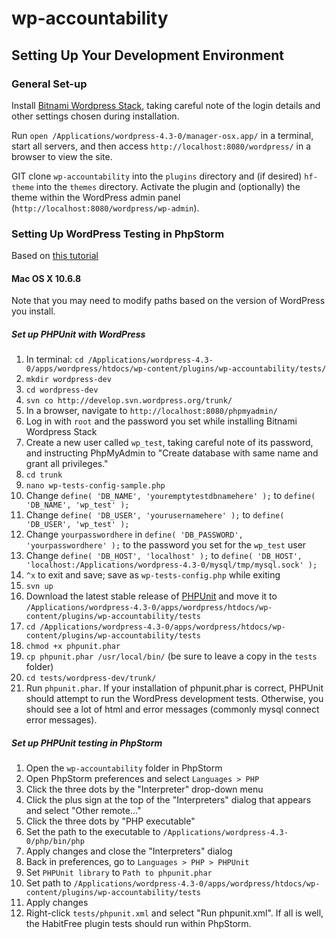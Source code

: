 # wp-accountability

## Setting Up Your Development Environment

### General Set-up

Install [Bitnami Wordpress Stack](https://bitnami.com/stack/wordpress), taking careful 
note of the login details and other settings chosen during installation.

Run `open /Applications/wordpress-4.3-0/manager-osx.app/` in a terminal, start all servers, and then access 
`http://localhost:8080/wordpress/` in a browser to view the site.

GIT clone `wp-accountability` into the `plugins` directory and (if desired) `hf-theme` into the `themes` directory.
Activate the plugin and (optionally) the theme within the WordPress admin panel 
(`http://localhost:8080/wordpress/wp-admin`).

### Setting Up WordPress Testing in PhpStorm

Based on [this tutorial](http://codesymphony.co/writing-wordpress-plugin-unit-tests/)

#### Mac OS X 10.6.8

Note that you may need to modify paths based on the version of WordPress you install.

##### Set up PHPUnit with WordPress

1. In terminal: 
`cd /Applications/wordpress-4.3-0/apps/wordpress/htdocs/wp-content/plugins/wp-accountability/tests/`
2. `mkdir wordpress-dev`
3. `cd wordpress-dev`
4. `svn co http://develop.svn.wordpress.org/trunk/`
5. In a browser, navigate to `http://localhost:8080/phpmyadmin/`
6. Log in with `root` and the password you set while installing Bitnami Wordpress Stack
7. Create a new user called `wp_test`, taking careful note of its password, and instructing PhpMyAdmin to 
"Create database with same name and grant all privileges."
8. `cd trunk`
9. `nano wp-tests-config-sample.php`
10. Change `define( 'DB_NAME', 'youremptytestdbnamehere' );` to `define( 'DB_NAME', 'wp_test' );`
11. Change `define( 'DB_USER', 'yourusernamehere' );` to `define( 'DB_USER', 'wp_test' );`
12. Change `yourpasswordhere` in `define( 'DB_PASSWORD', 'yourpasswordhere' );` to the password you set for the `wp_test` user
13. Change `define( 'DB_HOST', 'localhost' );` to `define( 'DB_HOST', 'localhost:/Applications/wordpress-4.3-0/mysql/tmp/mysql.sock' );`
14. `^x` to exit and save; save as `wp-tests-config.php` while exiting
15. `svn up`
16. Download the latest stable release of [PHPUnit](https://phpunit.de/index.html) and move it to 
`/Applications/wordpress-4.3-0/apps/wordpress/htdocs/wp-content/plugins/wp-accountability/tests`
16. `cd /Applications/wordpress-4.3-0/apps/wordpress/htdocs/wp-content/plugins/wp-accountability/tests`
17. `chmod +x phpunit.phar`
18. `cp phpunit.phar /usr/local/bin/` (be sure to leave a copy in the `tests` folder)
19. `cd tests/wordpress-dev/trunk/`
20. Run `phpunit.phar`. If your installation of phpunit.phar is correct, PHPUnit should attempt to run the WordPress development tests. Otherwise, you should see a lot of html and error messages (commonly mysql connect error messages).

##### Set up PHPUnit testing in PhpStorm

1. Open the `wp-accountability` folder in PhpStorm
2. Open PhpStorm preferences and select `Languages > PHP`
3. Click the three dots by the "Interpreter" drop-down menu
4. Click the plus sign at the top of the "Interpreters" dialog that appears and select "Other remote..."
5. Click the three dots by "PHP executable"
6. Set the path to the executable to `/Applications/wordpress-4.3-0/php/bin/php`
7. Apply changes and close the "Interpreters" dialog
8. Back in preferences, go to `Languages > PHP > PHPUnit`
9. Set `PHPUnit library` to `Path to phpunit.phar`
10. Set path to `/Applications/wordpress-4.3-0/apps/wordpress/htdocs/wp-content/plugins/wp-accountability/tests`
11. Apply changes
12. Right-click `tests/phpunit.xml` and select "Run phpunit.xml". If all is well, the HabitFree plugin tests should run within PhpStorm.
